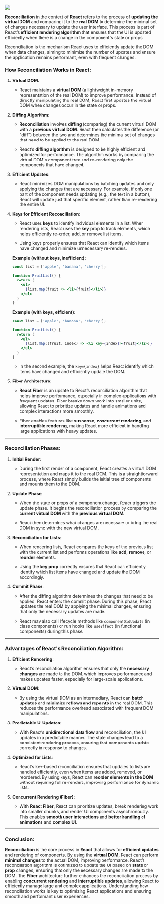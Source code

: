 ![](https://miro.medium.com/v2/resize:fit:1200/0*kz_GGhgWbzHQiLbk.jpeg)

**Reconciliation** in the context of **React** refers to the process of **updating the virtual DOM** and comparing it to the **real DOM** to determine the minimal set of changes necessary to update the user interface. This process is part of React’s **efficient rendering algorithm** that ensures that the UI is updated efficiently when there is a change in the component's state or props.

Reconciliation is the mechanism React uses to efficiently update the DOM when data changes, aiming to minimize the number of updates and ensure the application remains performant, even with frequent changes.

### How Reconciliation Works in React:

1. **Virtual DOM**:
    
    - React maintains a **virtual DOM** (a lightweight in-memory representation of the real DOM) to improve performance. Instead of directly manipulating the real DOM, React first updates the virtual DOM when changes occur in the state or props.
        
2. **Diffing Algorithm**:
    
    - **Reconciliation** involves **diffing** (comparing) the current virtual DOM with a **previous virtual DOM**. React then calculates the difference (or "diff") between the two and determines the minimal set of changes that need to be applied to the real DOM.
        
    - React’s **diffing algorithm** is designed to be highly efficient and optimized for performance. The algorithm works by comparing the virtual DOM's component tree and re-rendering only the components that have changed.
        
3. **Efficient Updates**:
    
    - React minimizes DOM manipulations by batching updates and only applying the changes that are necessary. For example, if only one part of the component needs updating (e.g., the text in a button), React will update just that specific element, rather than re-rendering the entire UI.
        
4. **Keys for Efficient Reconciliation**:
    
    - React uses **keys** to identify individual elements in a list. When rendering lists, React uses the **key** prop to track elements, which helps efficiently re-order, add, or remove list items.
        
    - Using keys properly ensures that React can identify which items have changed and minimize unnecessary re-renders.
        
    
    **Example (without keys, inefficient):**
    
    ```jsx
    const list = ['apple', 'banana', 'cherry'];
    
    function FruitList() {
      return (
        <ul>
          {list.map(fruit => <li>{fruit}</li>)}
        </ul>
      );
    }
    ```
    
    **Example (with keys, efficient):**
    
    ```jsx
    const list = ['apple', 'banana', 'cherry'];
    
    function FruitList() {
      return (
        <ul>
          {list.map((fruit, index) => <li key={index}>{fruit}</li>)}
        </ul>
      );
    }
    ```
    
    - In the second example, the `key={index}` helps React identify which items have changed and efficiently update the DOM.
        
5. **Fiber Architecture**:
    
    - **React Fiber** is an update to React’s reconciliation algorithm that helps improve performance, especially in complex applications with frequent updates. Fiber breaks down work into smaller units, allowing React to prioritize updates and handle animations and complex interactions more smoothly.
        
    - Fiber enables features like **suspense**, **concurrent rendering**, and **interruptible rendering**, making React more efficient in handling large applications with heavy updates.
        

---

### Reconciliation Phases:

1. **Initial Render**:
    
    - During the first render of a component, React creates a virtual DOM representation and maps it to the real DOM. This is a straightforward process, where React simply builds the initial tree of components and mounts them to the DOM.
        
2. **Update Phase**:
    
    - When the state or props of a component change, React triggers the update phase. It begins the reconciliation process by comparing the **current virtual DOM** with the **previous virtual DOM**.
        
    - React then determines what changes are necessary to bring the real DOM in sync with the new virtual DOM.
        
3. **Reconciliation for Lists**:
    
    - When rendering lists, React compares the keys of the previous list with the current list and performs operations like **add**, **remove**, or **reorder** elements.
        
    - Using the **key prop** correctly ensures that React can efficiently identify which list items have changed and update the DOM accordingly.
        
4. **Commit Phase**:
    
    - After the diffing algorithm determines the changes that need to be applied, React enters the commit phase. During this phase, React updates the real DOM by applying the minimal changes, ensuring that only the necessary updates are made.
        
    - React may also call lifecycle methods like `componentDidUpdate` (in class components) or run hooks like `useEffect` (in functional components) during this phase.
        

---

### Advantages of React's Reconciliation Algorithm:

1. **Efficient Rendering**:
    
    - React’s reconciliation algorithm ensures that only the **necessary changes** are made to the DOM, which improves performance and makes updates faster, especially for large-scale applications.
        
2. **Virtual DOM**:
    
    - By using the virtual DOM as an intermediary, React can **batch updates** and **minimize reflows and repaints** in the real DOM. This reduces the performance overhead associated with frequent DOM manipulations.
        
3. **Predictable UI Updates**:
    
    - With React’s **unidirectional data flow** and reconciliation, the UI updates in a predictable manner. The state changes lead to a consistent rendering process, ensuring that components update correctly in response to changes.
        
4. **Optimized for Lists**:
    
    - React’s key-based reconciliation ensures that updates to lists are handled efficiently, even when items are added, removed, or reordered. By using keys, React can **reorder elements in the DOM** without requiring full re-renders, improving performance for dynamic lists.
        
5. **Concurrent Rendering (Fiber)**:
    
    - With **React Fiber**, React can prioritize updates, break rendering work into smaller chunks, and render UI components asynchronously. This enables **smooth user interactions** and **better handling of animations** and **complex UI**.
        

---

### Conclusion:

**Reconciliation** is the core process in **React** that allows for **efficient updates** and rendering of components. By using the **virtual DOM**, React can perform **minimal changes** to the actual DOM, improving performance. React’s reconciliation algorithm is optimized to update the UI based on **state** or **prop** changes, ensuring that only the necessary changes are made to the DOM. The **Fiber** architecture further enhances the reconciliation process by enabling **concurrent rendering** and **interruptible updates**, allowing React to efficiently manage large and complex applications. Understanding how reconciliation works is key to optimizing React applications and ensuring smooth and performant user experiences.